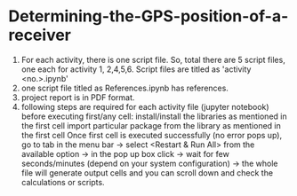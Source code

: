 # Determining-the-GPS-position-of-a-receiver
1) For each activity, there is one script file. So, total there are 5 script files, one each for activity 1, 2,4,5,6. Script files are titled as  'activity <no.>.ipynb'
2) one script file titled as References.ipynb has references.
3) project report is in PDF format.
4) following steps are required for each activity file (jupyter notebook) before executing first/any cell:
	install/install the libraries as mentioned in the first cell 
	import particular package from the library as mentioned in the first cell
	Once first cell is executed successfully (no error pops up), go to <Kernel> tab in the menu bar -> select <Restart & Run All> from the available option -> in the pop up box click <Restart and Run All Cells> -> wait for few seconds/minutes (depend on your system configuration) -> the whole file will generate output cells and you can scroll down and check the calculations or scripts.
